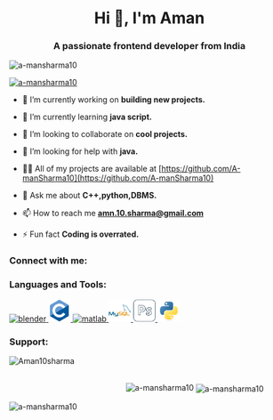 <h1 align="center">Hi 👋, I'm Aman</h1>
<h3 align="center">A passionate frontend developer from India</h3>

<p align="left"> <img src="https://komarev.com/ghpvc/?username=a-mansharma10&label=Profile%20views&color=0e75b6&style=flat" alt="a-mansharma10" /> </p>

<p align="left"> <a href="https://github.com/ryo-ma/github-profile-trophy"><img src="https://github-profile-trophy.vercel.app/?username=a-mansharma10" alt="a-mansharma10" /></a> </p>

- 🔭 I’m currently working on **building new projects.**

- 🌱 I’m currently learning **java script.**

- 👯 I’m looking to collaborate on **cool projects.**

- 🤝 I’m looking for help with **java.**

- 👨‍💻 All of my projects are available at [https://github.com/A-manSharma10](https://github.com/A-manSharma10)

- 💬 Ask me about **C++,python,DBMS.**

- 📫 How to reach me **amn.10.sharma@gmail.com**

- ⚡ Fun fact **Coding is overrated.**

<h3 align="left">Connect with me:</h3>
<p align="left">
</p>

<h3 align="left">Languages and Tools:</h3>
<p align="left"> <a href="https://www.blender.org/" target="_blank" rel="noreferrer"> <img src="https://download.blender.org/branding/community/blender_community_badge_white.svg" alt="blender" width="40" height="40"/> </a> <a href="https://www.cprogramming.com/" target="_blank" rel="noreferrer"> <img src="https://raw.githubusercontent.com/devicons/devicon/master/icons/c/c-original.svg" alt="c" width="40" height="40"/> </a> <a href="https://www.mathworks.com/" target="_blank" rel="noreferrer"> <img src="https://upload.wikimedia.org/wikipedia/commons/2/21/Matlab_Logo.png" alt="matlab" width="40" height="40"/> </a> <a href="https://www.mysql.com/" target="_blank" rel="noreferrer"> <img src="https://raw.githubusercontent.com/devicons/devicon/master/icons/mysql/mysql-original-wordmark.svg" alt="mysql" width="40" height="40"/> </a> <a href="https://www.photoshop.com/en" target="_blank" rel="noreferrer"> <img src="https://raw.githubusercontent.com/devicons/devicon/master/icons/photoshop/photoshop-line.svg" alt="photoshop" width="40" height="40"/> </a> <a href="https://www.python.org" target="_blank" rel="noreferrer"> <img src="https://raw.githubusercontent.com/devicons/devicon/master/icons/python/python-original.svg" alt="python" width="40" height="40"/> </a> </p>

<h3 align="left">Support:</h3>
<p><a href="https://www.buymeacoffee.com/Aman10sharma"> <img align="left" src="https://cdn.buymeacoffee.com/buttons/v2/default-yellow.png" height="50" width="210" alt="Aman10sharma" /></a></p><br><br>

<p><img align="left" src="https://github-readme-stats.vercel.app/api/top-langs?username=a-mansharma10&show_icons=true&locale=en&layout=compact" alt="a-mansharma10" /></p>

<p>&nbsp;<img align="center" src="https://github-readme-stats.vercel.app/api?username=a-mansharma10&show_icons=true&locale=en" alt="a-mansharma10" /></p>

<p><img align="center" src="https://github-readme-streak-stats.herokuapp.com/?user=a-mansharma10&" alt="a-mansharma10" /></p>

